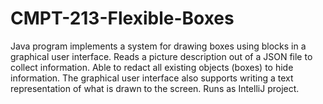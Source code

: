 # CMPT-213-Flexible-Boxes
Java program implements a system for drawing boxes using blocks in a graphical user interface. 
Reads a picture description out of a JSON file to collect information.
Able to redact all existing objects (boxes) to hide information.
The graphical user interface also supports writing a text representation of what is drawn to the screen. 
Runs as IntelliJ project. 
